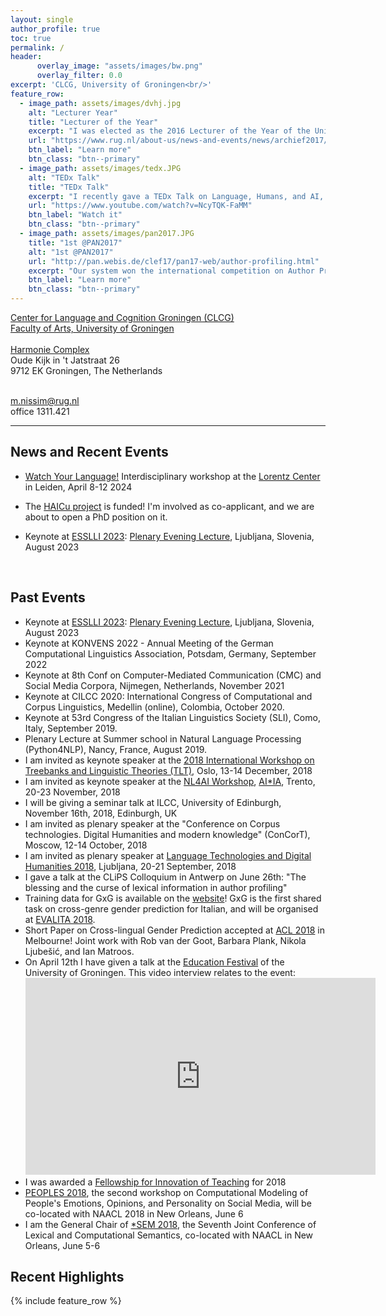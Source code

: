 ```yaml
---
layout: single
author_profile: true
toc: true
permalink: /
header:
      overlay_image: "assets/images/bw.png"
      overlay_filter: 0.0
excerpt: 'CLCG, University of Groningen<br/>'
feature_row:
  - image_path: assets/images/dvhj.jpg
    alt: "Lecturer Year"
    title: "Lecturer of the Year"
    excerpt: "I was elected as the 2016 Lecturer of the Year of the University of Groningen"
    url: "https://www.rug.nl/about-us/news-and-events/news/archief2017/nieuwsberichten/dr.-malvina-nissim-elected-lecturer-of-the-year"
    btn_label: "Learn more"
    btn_class: "btn--primary"
  - image_path: assets/images/tedx.JPG
    alt: "TEDx Talk"
    title: "TEDx Talk"
    excerpt: "I recently gave a TEDx Talk on Language, Humans, and AI, and how machines might challenge our stereotypical thinking"
    url: "https://www.youtube.com/watch?v=NcyTQK-FaMM"
    btn_label: "Watch it"
    btn_class: "btn--primary"
  - image_path: assets/images/pan2017.JPG
    title: "1st @PAN2017"
    alt: "1st @PAN2017"
    url: "http://pan.webis.de/clef17/pan17-web/author-profiling.html"
    excerpt: "Our system won the international competition on Author Profiling (PAN 2017) for the second year in a row"
    btn_label: "Learn more"
    btn_class: "btn--primary"
---
```


<!-- I am a computational linguist at the University of Groningen, The Netherlands. -->

<!-- <div class="grid__wrapper"> -->
  <a href="https://www.rug.nl/research/clcg/?lang=en">Center for Language and Cognition Groningen (CLCG)</a>
  <br>
  <a href="https://www.rug.nl/let/?lang=en">Faculty of Arts, University of Groningen</a>
  <br>
  <br>
  <a href="https://www.rug.nl/staff/location/1311">Harmonie Complex</a><br>
  Oude Kijk in 't Jatstraat 26<br>
  9712 EK Groningen, The Netherlands
  <br>
  <br>

  <i class="fa fa-envelope"></i> m.nissim@rug.nl
  <br>
  <i class="fa fa-user"></i> office 1311.421
  <br>
  <hr>


## News and Recent Events 
* [Watch Your Language!](https://www.lorentzcenter.nl/watch-your-language-language-technology-and-words-in-society.html)  Interdisciplinary workshop at the [Lorentz Center](https://www.lorentzcenter.nl) in Leiden, April 8-12 2024
* The [HAICu project](https://www.rug.nl/research/icog/news/2023/vijf-letteren-onderzoekers-betrokken-bij-haicu-consortium?lang=en) is funded! I'm involved as co-applicant, and we are about to open a PhD position on it.

* Keynote at <a href="https://2023.esslli.eu/">ESSLLI 2023</a>: [Plenary Evening Lecture](https://2023.esslli.eu/courses-workshops-accepted/week-1-and-2-schedule/evening-2.html), Ljubljana, Slovenia, August 2023 

<br>

<div class="grid__wrapper">

  <h2 id="past-events">Past Events</h2>
  <ul>
    <li>Keynote at <a href="https://2023.esslli.eu/">ESSLLI 2023</a>: <a href="https://2023.esslli.eu/courses-workshops-accepted/week-1-and-2-schedule/evening-2.html">Plenary Evening Lecture</a>, Ljubljana, Slovenia, August 2023 
    <li>Keynote at KONVENS 2022 - Annual Meeting of the German Computational Linguistics Association, Potsdam, Germany, September 2022
    <li>Keynote at 8th Conf on Computer-Mediated Communication (CMC) and Social Media Corpora, Nijmegen, Netherlands, November 2021
    <li>Keynote at CILCC 2020: International Congress of Computational and Corpus Linguistics, Medellin (online), Colombia, October 2020.
    <li>Keynote at 53rd Congress of the Italian Linguistics Society (SLI), Como, Italy, September 2019.
    <li>Plenary Lecture at Summer school in Natural Language Processing (Python4NLP), Nancy, France, August 2019.
<li>  <i class="fa fa-calendar-plus"></i> I am invited as keynote speaker at the <a href="https://www.uio.no/tlt17">2018 International Workshop on Treebanks and Linguistic Theories (TLT)</a>, Oslo, 13-14 December, 2018
<li>  <i class="fa fa-calendar-plus"></i> I am invited as keynote speaker at the <a href="http://sag.art.uniroma2.it/NL4AI/">NL4AI Workshop</a>, <a href="http://aixia2018.fbk.eu/index.php/home/">AI*IA</a>, Trento, 20-23 November, 2018
<li>I will be giving a seminar talk at ILCC, University of Edinburgh, November 16th, 2018, Edinburgh, UK
    <li>I am invited as plenary speaker at the "Conference on
Corpus technologies. Digital Humanities and modern knowledge" (ConCorT), Moscow, 12-14 October, 2018
    <li>I am invited as plenary speaker at <a href="http://www.sdjt.si/wp/dogodki/konference/jtdh-2018-english/">
      Language Technologies and Digital Humanities 2018</a>, Ljubljana, 20-21 September, 2018
    <li>I gave a talk at the CLiPS Colloquium in Antwerp on June 26th: "The blessing and the curse of lexical information in author profiling"</li>
    <li>Training data for GxG is available on the <a href="https://sites.google.com/view/gxg2018">website</a>! GxG is the first shared task on cross-genre gender prediction for Italian, and will be organised at <a href="http://www.evalita.it/2018/">EVALITA 2018</a>.
    <li>Short Paper on Cross-lingual Gender Prediction accepted at <a href="http://acl2018.org/">ACL 2018</a> in Melbourne! Joint work with Rob van der Goot, Barbara Plank, Nikola Ljubešić, and Ian Matroos.</li>
    <li>On April 12th I have given a talk at the <a href="https://www.rug.nl/about-us/news-and-events/events/education-day/">
      Education Festival</a> of the University of Groningen. This video interview relates to the event:
      <iframe src="https://www.youtube.com/embed/xE2BBWwGPcU" width="560" height="315" frameborder="0"> </iframe>
    <li>I was awarded a <a href="https://www.rug.nl/about-us/where-do-we-stand/quality-works/fellowships-innovation-teaching/">Fellowship for Innovation of Teaching</a> for 2018
    <li><a href="https://peopleswksh.github.io/">PEOPLES 2018</a>, the second workshop on Computational Modeling of People's Emotions, Opinions, and Personality on Social Media, will be co-located with NAACL 2018 in New Orleans, June 6
    <li>I am the General Chair of <a href="https://sites.google.com/view/starsem2018/home">*SEM 2018</a>, the Seventh Joint Conference of Lexical and Computational Semantics, co-located with NAACL in New Orleans, June 5-6

  </ul>
 </div>


<div class="grid__wrapper">
  <h2 id="highlights">Recent Highlights</h2>
 {% include feature_row %}
 </div>

